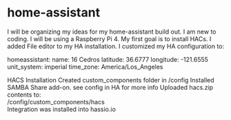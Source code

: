 # home-assistant
I will be organizing my ideas for my home-assistant build out.
I am new to coding. I will be using a Raspberry Pi 4. My first goal is to install HACs.
I added File editor to my HA installation. I customized my HA configuration to:

homeassistant:
  name: 16 Cedros
  latitude: 36.6777
  longitude: -121.6555
  unit_system: imperial
  time_zone: America/Los_Angeles

HACS Installation
Created custom_components folder in /config
Installed SAMBA Share add-on.
  see config in HA for more info
Uploaded hacs.zip contents to:  
  /config/custom_components/hacs  
Integration was installed into hassio.io
